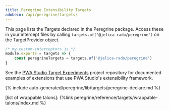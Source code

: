 ```yaml
---
title: Peregrine Extensibility Targets
adobeio: /api/peregrine/targets/
---
```


This page lists the Targets declared in the Peregrine package.
Access these in your intercept files by calling `targets.of('@jelica-rado/peregrine')` on the TargetProvider object.

```js
/* my-custom-interceptors.js */
module.exports = targets => {
    const peregrineTargets = targets.of('@jelica-rado/peregrine')
}
```

See the [PWA Studio Target Experiments][] project repository for documented examples of extensions that use PWA Studio's extensibility framework.

<!--
The reference doc content is generated automatically from the source code.
To update this section, update the doc blocks in the source code
-->

{% include auto-generated/peregrine/lib/targets/peregrine-declare.md %}

[list of wrappable talons]: {%link peregrine/reference/targets/wrappable-talons/index.md %}

[pwa studio target experiments]: https://github.com/magento-research/pwa-studio-target-experiments
